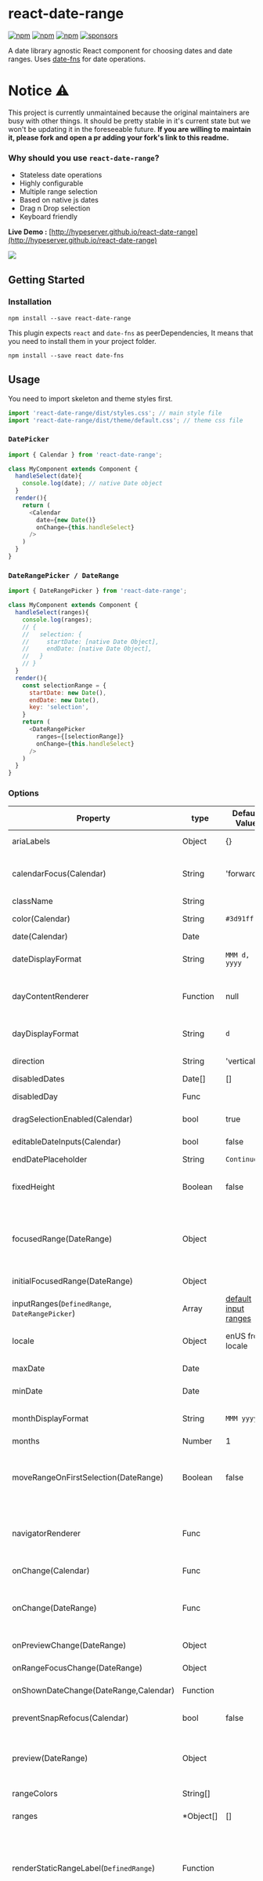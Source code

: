 # react-date-range
[![npm](https://img.shields.io/npm/v/react-date-range)](https://www.npmjs.com/package/react-date-range)
[![npm](https://img.shields.io/npm/l/react-date-range)]()
[![npm](https://img.shields.io/npm/dw/react-date-range)](https://www.npmjs.com/package/react-date-range)
[![sponsors](https://img.shields.io/github/sponsors/hypeserver)](https://github.com/sponsors/hypeserver)


A date library agnostic React component for choosing dates and date ranges. Uses [date-fns](http://date-fns.org/) for date operations.

# Notice ⚠️
This project is currently unmaintained because the original maintainers are busy with other things. It should be pretty stable in it's current state but we won't be updating it in the foreseeable future. **If you are willing to maintain it, please fork and open a pr adding your fork's link to this readme.**

### Why should you use `react-date-range`?

- Stateless date operations
- Highly configurable
- Multiple range selection
- Based on native js dates
- Drag n Drop selection
- Keyboard friendly

**Live Demo :** [http://hypeserver.github.io/react-date-range](http://hypeserver.github.io/react-date-range)

![](https://raw.githubusercontent.com/hypeserver/react-date-range/master/demo/ss.png)


## Getting Started
### Installation

```
npm install --save react-date-range
```
This plugin expects `react` and `date-fns` as peerDependencies, It means that you need to install them in your project folder.

```
npm install --save react date-fns
```

## Usage

You need to import skeleton and theme styles first.

```javascript
import 'react-date-range/dist/styles.css'; // main style file
import 'react-date-range/dist/theme/default.css'; // theme css file
```

### `DatePicker`
```javascript
import { Calendar } from 'react-date-range';

class MyComponent extends Component {
  handleSelect(date){
    console.log(date); // native Date object
  }
  render(){
    return (
      <Calendar
        date={new Date()}
        onChange={this.handleSelect}
      />
    )
  }
}

```

### `DateRangePicker / DateRange`
```javascript
import { DateRangePicker } from 'react-date-range';

class MyComponent extends Component {
  handleSelect(ranges){
    console.log(ranges);
    // {
    //   selection: {
    //     startDate: [native Date Object],
    //     endDate: [native Date Object],
    //   }
    // }
  }
  render(){
    const selectionRange = {
      startDate: new Date(),
      endDate: new Date(),
      key: 'selection',
    }
    return (
      <DateRangePicker
        ranges={[selectionRange]}
        onChange={this.handleSelect}
      />
    )
  }
}

```

### Options

Property                             | type      | Default Value    | Description
-------------------------------------|-----------|------------------|-----------------------------------------------------------------
ariaLabels                           | Object    | {}               | inserts aria-label to inner elements
calendarFocus(Calendar)              | String    | 'forwards'       | Whether calendar focus month should be forward-driven or backwards-driven. can be 'forwards' or 'backwards'
className                            | String    |                  | wrapper classname
color(Calendar)                      | String    | `#3d91ff`        | defines color for selected date in Calendar
date(Calendar)                       | Date      |                  | date value for Calendar
dateDisplayFormat                    | String    | `MMM d, yyyy`    | selected range preview formatter. Check out [date-fns's format option](https://date-fns.org/docs/format)
dayContentRenderer                   | Function  | null             | Function to customize the rendering of Calendar Day. given a date is supposed to return what to render.
dayDisplayFormat                     | String    | `d`              | selected range preview formatter. Check out [date-fns's format option](https://date-fns.org/docs/format)
direction                            | String    | 'vertical'       | direction of calendar months. can be `vertical` or `horizontal`
disabledDates                        | Date[]    | []               | dates that are disabled
disabledDay                          | Func      |                  | predicate function that disable day fn(date: Date)
dragSelectionEnabled(Calendar)       | bool      | true             | whether dates can be selected via drag n drop
editableDateInputs(Calendar)         | bool      | false            | whether dates can be edited in the Calendar's input fields
endDatePlaceholder                   | String    | `Continuous`     | End Date Placeholder
fixedHeight                          | Boolean   | false            | Since some months require less than 6 lines to show, by setting this prop, you can force 6 lines for all months.
focusedRange(DateRange)              | Object    |                  | It defines which range and step are focused. Common initial value is `[0, 0]`; first value is index of ranges, second one is which step on date range(startDate or endDate).
initialFocusedRange(DateRange)       | Object    |                  | Initial value for focused range. See `focusedRange` for usage.
inputRanges(`DefinedRange`, `DateRangePicker`)   | Array            | [default input ranges](https://github.com/hypeserver/react-date-range/blob/master/src/defaultRanges.js)             | -
locale                               | Object    | enUS from locale | you can view full list from [here](https://github.com/hypeserver/react-date-range/tree/next/src/locale/index.js). Locales directly exported from [`date-fns/locales`](https://date-fns.org/docs/I18n#supported-languages).
maxDate                              | Date      |                  | defines maximum date. Disabled later dates
minDate                              | Date      |                  | defines minimum date. Disabled earlier dates
monthDisplayFormat                   | String    | `MMM yyyy`       | selected range preview formatter. Check out [date-fns's format option](https://date-fns.org/docs/format)
months                               | Number    | 1                | rendered month count
moveRangeOnFirstSelection(DateRange) | Boolean   | false            | move range on startDate selection. Otherwise endDate will replace with startDate unless `retainEndDateOnFirstSelection` is set to true.
navigatorRenderer                    | Func      |                  | renderer for focused date navigation area. fn(currentFocusedDate: Date, changeShownDate: func, props: object)
onChange(Calendar)                   | Func      |                  | callback function for date changes. fn(date: Date)
onChange(DateRange)                  | Func      |                  | callback function for range changes. fn(changes). changes contains changed ranges with new `startDate`/`endDate` properties.
onPreviewChange(DateRange)           | Object    |                  | Callback function for preview changes
onRangeFocusChange(DateRange)        | Object    |                  | Callback function for focus changes
onShownDateChange(DateRange,Calendar)| Function  |                  | Callback function that is called when the shown date changes
preventSnapRefocus(Calendar)  | bool      | false            | prevents unneceessary refocus of shown range on selection
preview(DateRange)                   | Object    |                  | displays a preview range and overwrite DateRange's default preview. Expected shape: `{ startDate: Date, endDate: Date, color: String }`
rangeColors                          | String[]  |                  | defines color for selection preview.
ranges                               | *Object[] | []               | Defines ranges. array of range object
renderStaticRangeLabel(`DefinedRange`)| Function |                  | Callback function to be triggered for the static range configurations that have `hasCustomRendering: true` on them. Instead of rendering `staticRange.label`, return value of this callback will be rendered.
retainEndDateOnFirstSelection(DateRange) | Boolean   | false            | Retain end date when the start date is changed, unless start date is later than end date. Ignored if `moveRangeOnFirstSelection` is set to true.
scroll                               | Object    | { enabled: false }| infinite scroll behaviour configuration. Check out [Infinite Scroll](#infinite-scrolled-mode) section
showDateDisplay(DateRange)           | Boolean   | true             | show/hide selection display row. Uses `dateDisplayFormat` for formatter
showMonthAndYearPickers              | Boolean   | true             | show select tags for month and year on calendar top, if false it will just display the month and year
showMonthArrow                       | Boolean   | true             | show/hide month arrow button
shownDate                            | Date      |                  | initial focus date
showPreview(DateRange)               | bool      | true             | visibility of preview
showSelectionPreview                 | Boolean   | true             | show preview on focused/hovered dates
startDatePlaceholder                 | String    | `Early`          | Start Date Placeholder
staticRanges(`DefinedRange`, `DateRangePicker`)  | Array            | [default preDefined ranges](https://github.com/hypeserver/react-date-range/blob/master/src/defaultRanges.js)             | -
weekdayDisplayFormat                 | String    | `E`              | selected range preview formatter. Check out [date-fns's format option](https://date-fns.org/docs/format)
weekStartsOn                         | Number    |                  | Whether the week start day that comes from the locale will be overriden. Default value comes from your locale, if no local is specified, note that default locale is enUS

 *shape of range:
 ```js
  {
    startDate: PropTypes.object,
    endDate: PropTypes.object,
    color: PropTypes.string,
    key: PropTypes.string,
    autoFocus: PropTypes.bool,
    disabled: PropTypes.bool,
    showDateDisplay: PropTypes.bool,
  }
```

 **shape of ariaLabels:
 ```js
  {
    // The key of dateInput should be same as key in range.
    dateInput: PropTypes.objectOf(
      PropTypes.shape({
        startDate: PropTypes.string,
        endDate: PropTypes.string
      })
    ),
    monthPicker: PropTypes.string,
    yearPicker: PropTypes.string,
    prevButton: PropTypes.string,
    nextButton: PropTypes.string,
  }
```
#### Infinite Scrolled Mode

To enable infinite scroll set `scroll={{enabled: true}}` basically. Infinite scroll feature is affected by `direction`(rendering direction for months) and `months`(for rendered months count) props directly.
If you prefer, you can overwrite calendar sizes with `calendarWidth`/`calendarHeight` or each month's height/width with `monthWidth`/`monthHeight`/`longMonthHeight` at `scroll` prop.

```js
  // shape of scroll prop
  scroll: {
    enabled: PropTypes.bool,
    monthHeight: PropTypes.number,
    longMonthHeight: PropTypes.number, // some months has 1 more row than others
    monthWidth: PropTypes.number, // just used when direction="horizontal"
    calendarWidth: PropTypes.number, // defaults monthWidth * months
    calendarHeight: PropTypes.number, // defaults monthHeight * months
  }),
```


### Release workflow
- Merge everything that needs to be in the release to master
- Open a new release PR than:
  - bumps version to appropriate one <new_version>
  - Update CHANGELOG.md
- Make sure the demo and important features are working as expected
- After merging, tag the master commit with `release/<new_version>` and let Github Action handle publishing
- = Profit 🙈

### TODOs

- Make mobile friendly (integrate tap and swipe actions)
- Add tests
- Improve documentation

